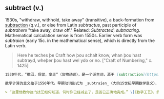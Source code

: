 ## subtract (v.)

1530s, "withdraw, withhold, take away" (transitive), a back-formation from [subtraction](https://www.etymonline.com/word/subtraction "Etymology, meaning and definition of subtraction ") (q.v.), or else from Latin _subtractus_, past participle of _subtrahere_ "take away, draw off." Related: _Subtracted_; _subtracting_. Mathematical calculation sense is from 1550s. Earlier verb form was _subtraien_ (early 15c. in the mathematical sense), which is directly from the Latin verb.

> Here he teches þe Craft how þou schalt know, whan þou hast subtrayd, wheþer þou hast wel ydo or no. \["Craft of Numbering," c. 1425\]

```md
1530年代，“撤回，保留，拿走”（及物动词），是一个派生词，源于 [subtraction](https://www.etymonline.com/word/subtraction "Etymology, meaning and definition of subtraction ")（参见该词）。或者直接源自拉丁语 _subtractus_，即动词 _subtrahere_ 的过去分词“拿走，抽走”。相关词：_Subtracted_（被减去的）；_subtracting_（减去）。

数学计算的意义始于1550年代。早期动词形式为 _subtraien_（大约15世纪早期数学意义），直接来源于拉丁语动词。

> “这里他教你这门技艺如何知道，何时你已经减去了，是否已正确地完成。” \[《数字工艺》，约1425年\]
```